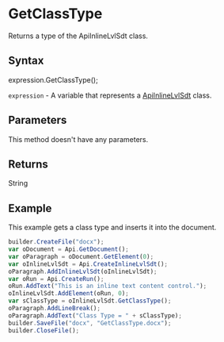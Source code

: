 # GetClassType

Returns a type of the ApiInlineLvlSdt class.

## Syntax

expression.GetClassType();

`expression` - A variable that represents a [ApiInlineLvlSdt](../ApiInlineLvlSdt.md) class.

## Parameters

This method doesn't have any parameters.

## Returns

String

## Example

This example gets a class type and inserts it into the document.

```javascript
builder.CreateFile("docx");
var oDocument = Api.GetDocument();
var oParagraph = oDocument.GetElement(0);
var oInlineLvlSdt = Api.CreateInlineLvlSdt();
oParagraph.AddInlineLvlSdt(oInlineLvlSdt);
var oRun = Api.CreateRun();
oRun.AddText("This is an inline text content control.");
oInlineLvlSdt.AddElement(oRun, 0);
var sClassType = oInlineLvlSdt.GetClassType();
oParagraph.AddLineBreak();
oParagraph.AddText("Class Type = " + sClassType);
builder.SaveFile("docx", "GetClassType.docx");
builder.CloseFile();
```